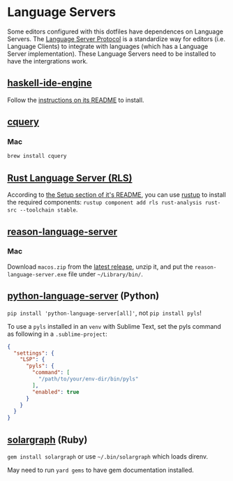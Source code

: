 # Language Servers

Some editors configured with this dotfiles have dependences on Language Servers. The [Language Server Protocol](https://github.com/Microsoft/language-server-protocol) is a standardize way for editors (i.e. Language Clients) to integrate with languages (which has a Language Server implementation). These Language Servers need to be installed to have the intergrations work.

## [haskell-ide-engine](https://github.com/haskell/haskell-ide-engine)

Follow the [instructions on its README](https://github.com/haskell/haskell-ide-engine#installation) to install.

## [cquery](https://github.com/cquery-project/cquery)

### Mac

```bash
brew install cquery
```

## [Rust Language Server (RLS)](https://github.com/rust-lang/rls)

According to [the Setup section of it's README](https://github.com/rust-lang/rls#setup), you can use [rustup](http://rustup.rs/) to install the required components: `rustup component add rls rust-analysis rust-src --toolchain stable`.

## [reason-language-server](https://github.com/jaredly/reason-language-server)

### Mac

Download `macos.zip` from the [latest release](https://github.com/jaredly/reason-language-server/releases), unzip it, and put the `reason-language-server.exe` file under `~/Library/bin/`.

## [python-language-server](https://github.com/palantir/python-language-server) (Python)

`pip install 'python-language-server[all]'`, not `pip install pyls`!

To use a `pyls` installed in an `venv` with Sublime Text, set the pyls command as following in a `.sublime-project`:

```json
{
  "settings": {
    "LSP": {
      "pyls": {
        "command": [
          "/path/to/your/env-dir/bin/pyls"
        ],
        "enabled": true
      }
    }
  }
}
```

## [solargraph](https://github.com/castwide/solargraph) (Ruby)

`gem install solargraph` or use `~/.bin/solargraph` which loads direnv.

May need to run `yard gems` to have gem documentation installed.
